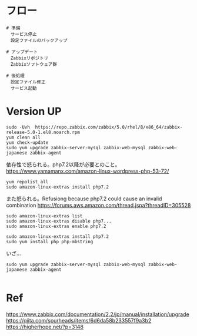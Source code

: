 # フロー
```
# 準備
　サービス停止
　設定ファイルのバックアップ

# アップデート
　Zabbixリポジトリ
　Zabbixソフトウェア群

# 後処理
　設定ファイル修正
　サービス起動
```

# Version UP
```
sudo -Uvh  https://repo.zabbix.com/zabbix/5.0/rhel/8/x86_64/zabbix-release-5.0-1.el8.noarch.rpm
yum clean all
yum check-update
sudo yum upgrade zabbix-server-mysql zabbix-web-mysql zabbix-web-japanese zabbix-agent
```

依存性で怒られる。php7.2以降が必要とのこと。
https://www.yamamanx.com/amazon-linux-wordpress-php-53-72/
```
yum repolist all
sudo amazon-linux-extras install php7.2
```
また怒られる。Refusiong because php7.2 could cause an invalid combination
https://forums.aws.amazon.com/thread.jspa?threadID=305528
```
sudo amazon-linux-extras list
sudo amazon-linux-extras disable php7...
sudo amazon-linux-extras enable php7.2

sudo amazon-linux-extras install php7.2
sudo yum install php php-mbstring
```
いざ...
```
sudo yum upgrade zabbix-server-mysql zabbix-web-mysql zabbix-web-japanese zabbix-agent


```


# Ref
https://www.zabbix.com/documentation/2.2/jp/manual/installation/upgrade
https://qiita.com/spurheads/items/6d6da58b233557f9a3b2
https://higherhope.net/?p=3148